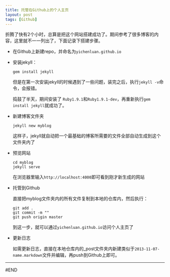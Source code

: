 ```yaml
---
title: 托管在Github上的个人主页
layout: post
tags: [Github]
---
```


折腾了快有2个小时，总算是把这个网站搭建成功了。期间参考了很多博客的内容，这里就不一一列出了，下面记录下搭建步骤。

- 在Github上新建repo，并命名为`yichenluan.github.io`
- 安装jekyll：
	```
	gem install jekyll
	```

	但是在第一次安装jekyll的时候遇到了一些问题，装完之后，执行`jekyll -v`命令，会报错。

	捣鼓了半天，期间安装了 `Ruby1.9.1`和`Ruby1.9.1-dev`，再重新执行`gem install jekyll`就成功了。

- 新建博客文件夹
	
	```
	jekyll new myblog
	```

	这样子，jekyll就自动把一个最基础的博客所需要的文件全部自动生成到这个文件夹内了

- 预览网站
	
	```
	cd myblog
	jekyll serve
	```

	在浏览器里输入`http://localhost:4000`即可看到刚才新生成的网站

- 托管到Github

	直接把myblog文件夹内的所有文件复制到本地的仓库内，然后执行：

	```
	git add .
	git commit -m ""
	git push origin master
	```
	到这一步，就可以通过`yichenluan.github.io`访问个人主页了

- 更新日志
	
	如需更新日志，直接在本地仓库内的_post文件夹内新建类似于`2013-11-07-name.markdown`文件并编辑，再push到Github上即可。


---
#END

